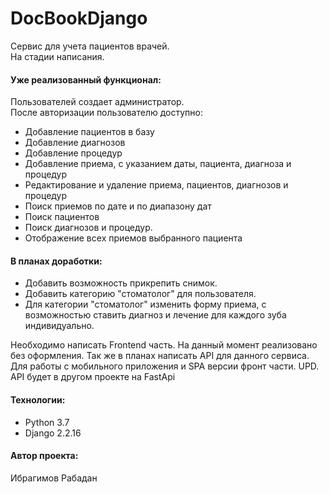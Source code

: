 # DocBookDjango
Сервис для учета пациентов врачей.\
На стадии написания.
#### Уже реализованный функционал:
Пользователей создает администратор.\
После авторизации пользователю доступно:
- Добавление пациентов в базу
- Добавление диагнозов
- Добавление процедур
- Добавление приема, с указанием даты, пациента, диагноза и процедур
- Редактирование и удаление приема, пациентов, диагнозов и процедур
- Поиск приемов по дате и по диапазону дат
- Поиск пациентов
- Поиск диагнозов и процедур.
- Отображение всех приемов выбранного пациента
#### В планах доработки:
- Добавить возможность прикрепить снимок.
- Добавить категорию "стоматолог" для пользователя.
- Для категории "стоматолог" изменить форму приема, с возможностью ставить диагноз и лечение для каждого зуба индивидуально.

Необходимо написать Frontend часть. На данный момент реализовано без оформления.
Так же в планах написать API для данного сервиса. Для работы с мобильного приложения и SPA версии фронт части.
UPD. API будет в другом проекте на FastApi
#### Технологии:
- Python 3.7
- Django 2.2.16
#### Автор проекта:
Ибрагимов Рабадан
